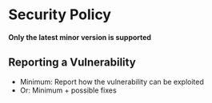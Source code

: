 # Security Policy

#### Only the latest minor version is supported

## Reporting a Vulnerability

- Minimum: Report how the vulnerability can be exploited
- Or: Minimum + possible fixes
